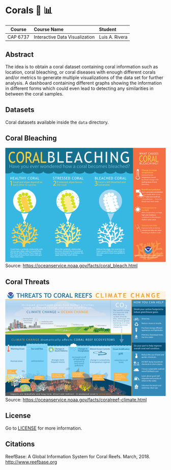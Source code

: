 # Corals :telescope: :bar_chart:
| Course    | Course Name                    | Student        |
| :-------: | :----------------------------- | :------------- |
| CAP 6737  | Interactive Data Visualization | Luis A. Rivera |

## Abstract
The idea is to obtain a coral dataset containing coral information such as location, coral bleaching, or coral diseases with enough different corals and/or metrics to generate multiple visualizations of the data set for further analysis. A dashboard containing different graphs showing the information in different forms which could even lead to detecting any similarities in between the coral samples.

## Datasets
Coral datasets available inside the `data` directory.

## Coral Bleaching
![](https://github.com/gitluis/coralviz/blob/master/images/coral-bleaching-explained.jpg)
Source: https://oceanservice.noaa.gov/facts/coral_bleach.html

## Coral Threats
![](https://github.com/gitluis/coralviz/blob/master/images/coral-threats.png)
Source: https://oceanservice.noaa.gov/facts/coralreef-climate.html

## License
Go to [LICENSE](https://github.com/gitluis/coralviz/blob/master/LICENSE) for more information.

## Citations
ReefBase: A Global Information System for Coral Reefs. March, 2018. http://www.reefbase.org
